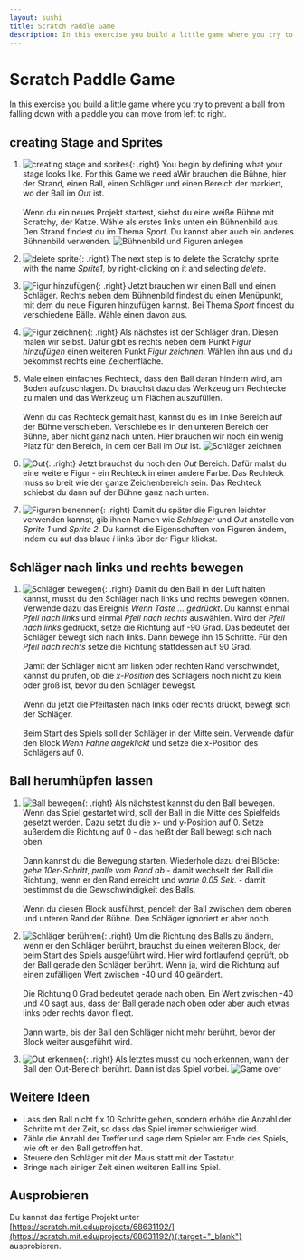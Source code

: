 ```yaml
---
layout: sushi
title: Scratch Paddle Game
description: In this exercise you build a little game where you try to prevent a ball from falling down with a paddle you can move from left to right.
---
```


# Scratch Paddle Game

In this exercise you build a little game where you try to prevent a ball from falling down with a paddle you can move from left to right.

## creating Stage and Sprites

1. ![creating stage and sprites](scratch-paddle-game/buehne-und-figuren.png){: .right}
You begin by defining what your stage looks like. For this Game we need aWir brauchen die Bühne, hier der Strand, einen Ball, einen Schläger und einen Bereich der markiert, wo der Ball im *Out* ist.<br/><br/>
Wenn du ein neues Projekt startest, siehst du eine weiße Bühne mit Scratchy, der Katze. 
Wähle als erstes links unten ein Bühnenbild aus. Den Strand findest du im Thema *Sport*. Du kannst aber auch ein anderes Bühnenbild verwenden.
![Bühnenbild und Figuren anlegen](scratch-paddle-game/buehnenbild-auswaehlen.png)

2. ![delete sprite](scratch-catch-me/02-delete-scratchy.png){: .right}
The next step is to delete the Scratchy sprite with the name *Sprite1*, by right-clicking on it and selecting *delete*.

3. ![Figur hinzufügen](scratch-paddle-game/figur-hinzufuegen.png){: .right}
Jetzt brauchen wir einen Ball und einen Schläger. Rechts neben dem Bühnenbild findest du einen Menüpunkt, mit dem 
du neue Figuren hinzufügen kannst. Bei Thema *Sport* findest du verschiedene Bälle. Wähle einen davon aus.

4. ![Figur zeichnen](scratch-paddle-game/figur-zeichnen.png){: .right}
Als nächstes ist der Schläger dran. Diesen malen wir selbst. Dafür gibt es rechts neben dem Punkt *Figur hinzufügen* 
einen weiteren Punkt *Figur zeichnen*. Wählen ihn aus und du bekommst rechts eine Zeichenfläche.

5. Male einen einfaches Rechteck, dass
 den Ball daran hindern wird, am Boden aufzuschlagen. Du brauchst dazu 
das Werkzeug um Rechtecke zu malen und das Werkzeug um Flächen auszufüllen.<br/><br/>
Wenn du das Rechteck gemalt hast, kannst du es im linke Bereich auf der Bühne verschieben. Verschiebe es in den unteren Bereich 
der Bühne, aber nicht ganz nach unten. Hier brauchen wir noch ein wenig Platz für den Bereich, in dem der Ball im *Out* ist.
![Schläger zeichnen](scratch-paddle-game/paddle-malen.png)

6. ![Out](scratch-paddle-game/out.png){: .right}
Jetzt brauchst du noch den *Out* Bereich. Dafür malst du eine weitere Figur - ein Rechteck in einer andere Farbe. 
Das Rechteck muss so breit wie der ganze Zeichenbereich sein. Das Rechteck schiebst du dann auf der Bühne ganz nach unten.

7. ![Figuren benennen](scratch-paddle-game/figuren-benennen.png){: .right}
Damit du später die Figuren leichter verwenden kannst, gib ihnen Namen wie *Schlaeger* und *Out* anstelle von *Sprite 1* und *Sprite 2*. 
Du kannst die Eigenschaften von Figuren ändern, indem du auf das blaue *i* links über der Figur klickst.

## Schläger nach links und rechts bewegen

1. ![Schläger bewegen](scratch-paddle-game/schlaeger-bewegen.png){: .right}
Damit du den Ball in der Luft halten kannst, musst du den Schläger nach links und rechts bewegen können. 
Verwende dazu das Ereignis *Wenn Taste ... gedrückt*. Du kannst einmal *Pfeil nach links* und einmal *Pfeil nach rechts* auswählen. 
Wird der *Pfeil nach links* gedrückt, setze die Richtung auf -90 Grad. Das bedeutet der Schläger bewegt sich nach links. Dann bewege ihn 15 Schritte. 
Für den *Pfeil nach rechts* setze die Richtung stattdessen auf 90 Grad.<br/><br/>
Damit der Schläger nicht am linken oder rechten Rand verschwindet, kannst du prüfen, ob die *x-Position* des Schlägers 
noch nicht zu klein oder groß ist, bevor du den Schläger bewegst.<br/><br/>
Wenn du jetzt die Pfeiltasten nach links oder rechts drückt, bewegt sich der Schläger.<br/><br/>
Beim Start des Spiels soll der Schläger in der Mitte sein. Verwende dafür den Block *Wenn Fahne angeklickt* und setze 
die x-Position des Schlägers auf 0.

## Ball herumhüpfen lassen

1. ![Ball bewegen](scratch-paddle-game/ball-bewegen.png){: .right}
Als nächstest kannst du den Ball bewegen. Wenn das Spiel gestartet wird, soll der Ball in die Mitte des Spielfelds gesetzt werden. Dazu 
setzt du die x- und y-Position auf 0. Setze außerdem die Richtung auf 0 - das heißt der Ball bewegt sich nach oben.<br/><br/>
Dann kannst du die Bewegung starten. Wiederhole dazu drei Blöcke: *gehe 10er-Schritt*, *pralle vom Rand ab* - damit wechselt 
der Ball die Richtung, wenn er den Rand erreicht und *warte 0.05 Sek.* - damit bestimmst du die Gewschwindigkeit des Balls.<br/><br/>
Wenn du diesen Block ausführst, pendelt der Ball zwischen dem oberen und unteren Rand der Bühne. Den Schläger ignoriert er aber noch.

2. ![Schläger berühren](scratch-paddle-game/schlaeger-beruehren.png){: .right}
Um die Richtung des Balls zu ändern, wenn er den Schläger berührt, brauchst du einen weiteren Block, der beim Start des Spiels ausgeführt wird. 
Hier wird fortlaufend geprüft, ob der Ball gerade den Schläger berührt. Wenn ja, wird die Richtung auf einen zufälligen Wert zwischen -40 und 40 geändert.<br/><br/>
Die Richtung 0 Grad bedeutet gerade nach oben. Ein Wert zwischen -40 und 40 sagt aus, dass der Ball gerade nach oben oder aber auch etwas links oder rechts davon fliegt.<br/><br/>
Dann warte, bis der Ball den Schläger nicht mehr berührt, bevor der Block weiter ausgeführt wird.

3. ![Out erkennen](scratch-paddle-game/out-erkennen.png){: .right}
Als letztes musst du noch erkennen, wann der Ball den Out-Bereich berührt. Dann ist das Spiel vorbei.
![Game over](scratch-paddle-game/game-over.png)

## Weitere Ideen

* Lass den Ball nicht fix 10 Schritte gehen, sondern erhöhe die Anzahl der Schritte mit der Zeit, so dass 
das Spiel immer schwieriger wird.
* Zähle die Anzahl der Treffer und sage dem Spieler am Ende des Spiels, wie oft er den Ball getroffen hat.
* Steuere den Schläger mit der Maus statt mit der Tastatur.
* Bringe nach einiger Zeit einen weiteren Ball ins Spiel.

## Ausprobieren

Du kannst das fertige Projekt unter [https://scratch.mit.edu/projects/68631192/](https://scratch.mit.edu/projects/68631192/){:target="_blank"} ausprobieren.